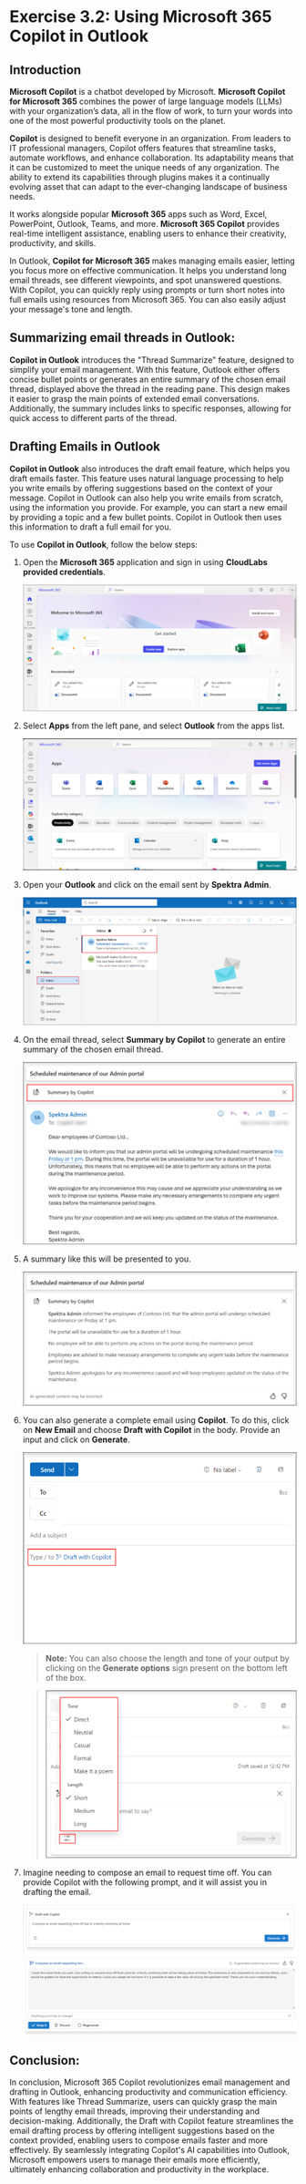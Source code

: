 # Exercise 3.2: Using Microsoft 365 Copilot in Outlook

## Introduction

**Microsoft Copilot** is a chatbot developed by Microsoft. **Microsoft Copilot for Microsoft 365** combines the power of large language models (LLMs) with your organization’s data, all in the flow of work, to turn your words into one of the most powerful productivity tools on the planet.

**Copilot** is designed to benefit everyone in an organization. From leaders to IT professional managers, Copilot offers features that streamline tasks, automate workflows, and enhance collaboration. Its adaptability means that it can be customized to meet the unique needs of any organization. The ability to extend its capabilities through plugins makes it a continually evolving asset that can adapt to the ever-changing landscape of business needs.

It works alongside popular **Microsoft 365** apps such as Word, Excel, PowerPoint, Outlook, Teams, and more. **Microsoft 365 Copilot** provides real-time intelligent assistance, enabling users to enhance their creativity, productivity, and skills.

In Outlook, **Copilot for Microsoft 365** makes managing emails easier, letting you focus more on effective communication. It helps you understand long email threads, see different viewpoints, and spot unanswered questions. With Copilot, you can quickly reply using prompts or turn short notes into full emails using resources from Microsoft 365. You can also easily adjust your message's tone and length.

## **Summarizing email threads in Outlook:**

**Copilot in Outlook** introduces the "Thread Summarize" feature, designed to simplify your email management. With this feature, Outlook either offers concise bullet points or generates an entire summary of the chosen email thread, displayed above the thread in the reading pane. This design makes it easier to grasp the main points of extended email conversations. Additionally, the summary includes links to specific responses, allowing for quick access to different parts of the thread.

## **Drafting Emails in Outlook**

**Copilot in Outlook** also introduces the draft email feature, which helps you draft emails faster. This feature uses natural language processing to help you write emails by offering suggestions based on the context of your message. Copilot in Outlook can also help you write emails from scratch, using the information you provide. For example, you can start a new email by providing a topic and a few bullet points. Copilot in Outlook then uses this information to draft a full email for you.

To use **Copilot in Outlook**, follow the below steps:

1. Open the **Microsoft 365** application and sign in using **CloudLabs provided credentials**.

   ![](./media/365-homepage.png)

1. Select **Apps** from the left pane, and select **Outlook** from the apps list.

   ![](./media/office-apps-page.png)

1. Open your **Outlook** and click on the email sent by **Spektra Admin**.

   ![](./media/outlook-email.png)

1. On the email thread, select **Summary by Copilot** to generate an entire summary of the chosen email thread.

   ![](./media/outlook-summary.png)

1. A summary like this will be presented to you.

   ![](./media/outlook-summarized.png)

1. You can also generate a complete email using **Copilot**. To do this, click on **New Email** and choose **Draft with Copilot** in the body. Provide an input and click on **Generate**.

   ![](./media/draft-email-copilot.png)

    >**Note:** You can also choose the length and tone of your output by clicking on the **Generate options** sign present on the bottom left of the box.

    >![](./media/generate-options-email.png)

1. Imagine needing to compose an email to request time off. You can provide Copilot with the following prompt, and it will assist you in drafting the email.

   ![](./media/outlook1.1.png)
   ![](./media/outlook1.2.png)

## Conclusion:

In conclusion, Microsoft 365 Copilot revolutionizes email management and drafting in Outlook, enhancing productivity and communication efficiency. With features like Thread Summarize, users can quickly grasp the main points of lengthy email threads, improving their understanding and decision-making. Additionally, the Draft with Copilot feature streamlines the email drafting process by offering intelligent suggestions based on the context provided, enabling users to compose emails faster and more effectively. By seamlessly integrating Copilot's AI capabilities into Outlook, Microsoft empowers users to manage their emails more efficiently, ultimately enhancing collaboration and productivity in the workplace.
